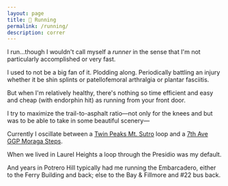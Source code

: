 ```yaml
---
layout: page
title: 👟 Running
permalink: /running/
description: correr
---
```

I run...though I wouldn't call myself a *runner* in the sense that I'm not particularly accomplished or very fast.

I used to not be a big fan of it. Plodding along. Periodically battling an injury whether it be shin splints or patellofemoral arthralgia or plantar fasciitis.

But when I'm relatively healthy, there's nothing so time efficient and easy and cheap (with endorphin hit) as running from your front door.

I try to maximize the trail-to-asphalt ratio—not only for the knees and but was to be able to take in some beautiful scenery—

Currently I oscillate between a [Twin Peaks Mt. Sutro](/twin-peaks-mt-sutro/) loop and a [7th Ave GGP Moraga Steps](/ggp-moraga-steps/).

When we lived in Laurel Heights a loop through the Presidio was my default.

And years in Potrero Hill typically had me running the Embarcadero, either to the Ferry Building and back; else to the Bay & Fillmore and #22 bus back.